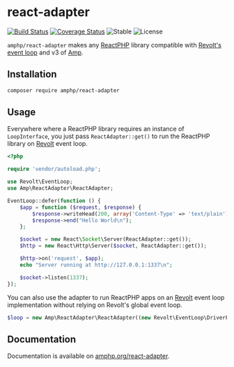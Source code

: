 # react-adapter

[![Build Status](https://img.shields.io/travis/amphp/react-adapter/master.svg?style=flat-square)](https://travis-ci.org/amphp/react-adapter)
[![Coverage Status](https://img.shields.io/coveralls/amphp/react-adapter/master.svg?style=flat-square)](https://coveralls.io/github/amphp/react-adapter?branch=master)
![Stable](https://img.shields.io/badge/stability-stable-green.svg?style=flat-square)
![License](https://img.shields.io/badge/license-MIT-blue.svg?style=flat-square)

`amphp/react-adapter` makes any [ReactPHP](https://reactphp.org/) library compatible with [Revolt's event loop](https://revolt.run) and v3 of [Amp](https://github.com/amphp/amp).

## Installation

```bash
composer require amphp/react-adapter
```

## Usage

Everywhere where a ReactPHP library requires an instance of `LoopInterface`, you just pass `ReactAdapter::get()` to run the ReactPHP library on [Revolt](https://revolt.run/) event loop.

```php
<?php

require 'vendor/autoload.php';

use Revolt\EventLoop;
use Amp\ReactAdapter\ReactAdapter;

EventLoop::defer(function () {
    $app = function ($request, $response) {
        $response->writeHead(200, array('Content-Type' => 'text/plain'));
        $response->end("Hello World\n");
    };

    $socket = new React\Socket\Server(ReactAdapter::get());
    $http = new React\Http\Server($socket, ReactAdapter::get());

    $http->on('request', $app);
    echo "Server running at http://127.0.0.1:1337\n";

    $socket->listen(1337);
});
```

You can also use the adapter to run ReactPHP apps on an [Revolt](https://revolt.run/) event loop implementation without relying on Revolt's global event loop.

```php
$loop = new Amp\ReactAdapter\ReactAdapter((new Revolt\EventLoop\DriverFactory)->create());
```

## Documentation

Documentation is available on [amphp.org/react-adapter](https://amphp.org/react-adapter/).
